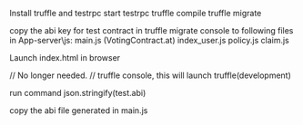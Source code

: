 Install truffle and testrpc
start testrpc
truffle compile
truffle migrate


copy the abi key for test contract in truffle migrate console to following files in App-server\js:
main.js (VotingContract.at)
index_user.js
policy.js
claim.js

Launch index.html in browser

//
No longer needed.
//
truffle console, this will launch truffle(development)

run command json.stringify(test.abi)

copy the abi file generated in main.js

